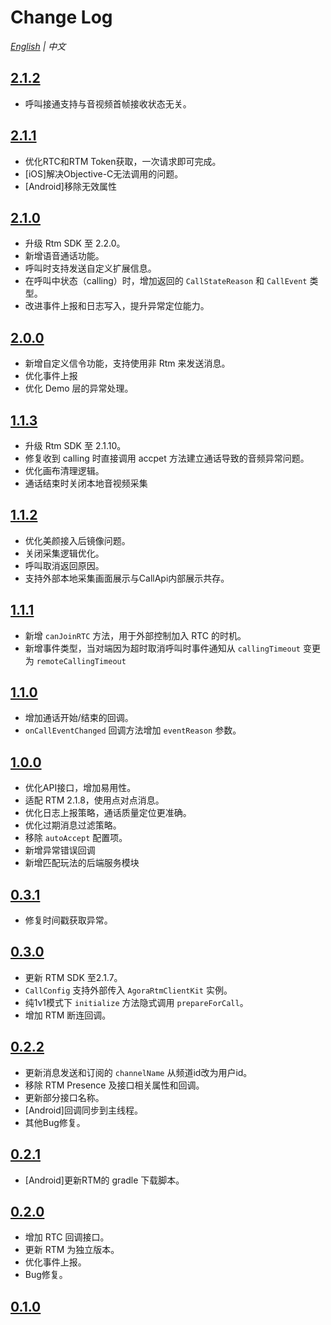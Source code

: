 # Change Log

*[English](CHANGELOG.md) | 中文*

## [2.1.2](https://github.com/AgoraIO-Community/CallAPI/releases/tag/2.1.2)

- 呼叫接通支持与音视频首帧接收状态无关。

## [2.1.1](https://github.com/AgoraIO-Community/CallAPI/releases/tag/2.1.1)

- 优化RTC和RTM Token获取，一次请求即可完成。
- [iOS]解决Objective-C无法调用的问题。
- [Android]移除无效属性

## [2.1.0](https://github.com/AgoraIO-Community/CallAPI/releases/tag/2.1.0)

- 升级 Rtm SDK 至 2.2.0。
- 新增语音通话功能。
- 呼叫时支持发送自定义扩展信息。
- 在呼叫中状态（calling）时，增加返回的 `CallStateReason` 和 `CallEvent` 类型。
- 改进事件上报和日志写入，提升异常定位能力。


## [2.0.0](https://github.com/AgoraIO-Community/CallAPI/releases/tag/2.0.0)

- 新增自定义信令功能，支持使用非 Rtm 来发送消息。
- 优化事件上报
- 优化 Demo 层的异常处理。

## [1.1.3](https://github.com/AgoraIO-Community/CallAPI/releases/tag/1.1.3)

- 升级 Rtm SDK 至 2.1.10。
- 修复收到 calling 时直接调用 accpet 方法建立通话导致的音频异常问题。
- 优化画布清理逻辑。
- 通话结束时关闭本地音视频采集
  

## [1.1.2](https://github.com/AgoraIO-Community/CallAPI/releases/tag/1.1.2)

- 优化美颜接入后镜像问题。
- 关闭采集逻辑优化。
- 呼叫取消返回原因。
- 支持外部本地采集画面展示与CallApi内部展示共存。

## [1.1.1](https://github.com/AgoraIO-Community/CallAPI/releases/tag/1.1.1)

- 新增 `canJoinRTC` 方法，用于外部控制加入 RTC 的时机。
- 新增事件类型，当对端因为超时取消呼叫时事件通知从 `callingTimeout` 变更为 `remoteCallingTimeout`

## [1.1.0](https://github.com/AgoraIO-Community/CallAPI/releases/tag/1.1.0)

- 增加通话开始/结束的回调。
- `onCallEventChanged` 回调方法增加 `eventReason` 参数。

## [1.0.0](https://github.com/AgoraIO-Community/CallAPI/releases/tag/1.0.0)

- 优化API接口，增加易用性。
- 适配 RTM 2.1.8，使用点对点消息。
- 优化日志上报策略，通话质量定位更准确。
- 优化过期消息过滤策略。
- 移除 `autoAccept` 配置项。
- 新增异常错误回调
- 新增匹配玩法的后端服务模块

## [0.3.1](https://github.com/AgoraIO-Community/CallAPI/releases/tag/0.3.1)

- 修复时间戳获取异常。

## [0.3.0](https://github.com/AgoraIO-Community/CallAPI/releases/tag/0.3.0)

- 更新 RTM SDK 至2.1.7。
- `CallConfig` 支持外部传入 `AgoraRtmClientKit` 实例。
- 纯1v1模式下 `initialize` 方法隐式调用 `prepareForCall`。
- 增加 RTM 断连回调。

## [0.2.2](https://github.com/AgoraIO-Community/CallAPI/releases/tag/0.2.2)

- 更新消息发送和订阅的 `channelName` 从频道id改为用户id。
- 移除 RTM Presence 及接口相关属性和回调。
- 更新部分接口名称。
- [Android]回调同步到主线程。
- 其他Bug修复。

## [0.2.1](https://github.com/AgoraIO-Community/CallAPI/releases/tag/0.2.1)

- [Android]更新RTM的 gradle 下载脚本。

## [0.2.0](https://github.com/AgoraIO-Community/CallAPI/releases/tag/0.2.0)

- 增加 RTC 回调接口。
- 更新 RTM 为独立版本。
- 优化事件上报。
- Bug修复。

## [0.1.0](https://github.com/AgoraIO-Community/CallAPI/releases/tag/0.1.0)


